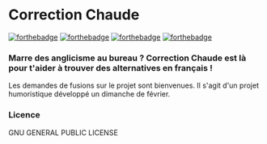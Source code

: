 # Correction Chaude

[![forthebadge](https://forthebadge.com/images/badges/built-with-love.svg)](https://forthebadge.com) [![forthebadge](https://forthebadge.com/images/badges/made-with-typescript.svg)](https://forthebadge.com) [![forthebadge](https://forthebadge.com/images/badges/made-with-vue.svg)](https://forthebadge.com) [![forthebadge](https://forthebadge.com/images/badges/open-source.svg)](https://forthebadge.com)

### Marre des anglicisme au bureau ? Correction Chaude est là pour t'aider à trouver des alternatives en français !

Les demandes de fusions sur le projet sont bienvenues. Il s'agit d'un projet humoristique développé un dimanche de février.

### Licence

GNU GENERAL PUBLIC LICENSE